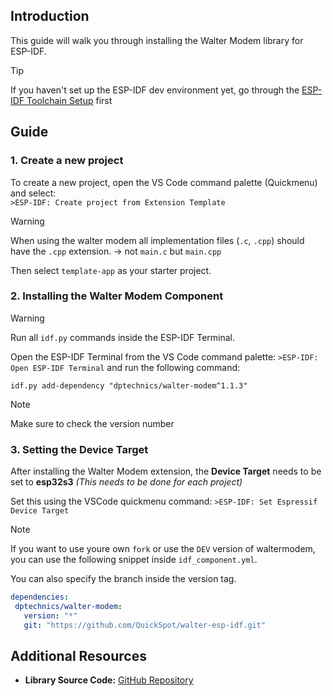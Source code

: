 ## Introduction

This guide will walk you through installing the Walter Modem library for ESP-IDF.

> [!TIP]
> If you haven't set up the ESP-IDF dev environment yet, go through the
> [ESP-IDF Toolchain Setup](/developer-toolchains/esp-idf.md) first

## Guide

### 1. Create a new project

To create a new project, open the VS Code command palette (Quickmenu) and select:\
`>ESP-IDF: Create project from Extension Template`

> [!WARNING]
> When using the walter modem all implementation files (`.c`, `.cpp`) should have the `.cpp` extension.
> -> not `main.c` but `main.cpp`

Then select `template-app` as your starter project.

### 2. Installing the Walter Modem Component

> [!WARNING]
> Run all `idf.py` commands inside the ESP-IDF Terminal.

Open the ESP-IDF Terminal from the VS Code command palette:
`>ESP-IDF: Open ESP-IDF Terminal` and run the following command:

```console
idf.py add-dependency "dptechnics/walter-modem^1.1.3"
```

> [!note]
> Make sure to check the version number

### 3. Setting the Device Target

After installing the Walter Modem extension,
the **Device Target** needs to be set to **esp32s3**
*(This needs to be done for each project)*

Set this using the VSCode quickmenu command:
`>ESP-IDF: Set Espressif Device Target`

> [!NOTE]
> If you want to use youre own `fork` or use the `DEV` version of waltermodem,
> you can use the following snippet inside `idf_component.yml`.
>
> You can also specify the branch inside the version tag.
>
> ```yml
> dependencies:
>  dptechnics/walter-modem:
>    version: "*"
>    git: "https://github.com/QuickSpot/walter-esp-idf.git"
> ```

## Additional Resources

- **Library Source Code:**
  [GitHub Repository](https://github.com/QuickSpot/walter-esp-idf)
